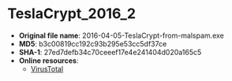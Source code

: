 # TeslaCrypt_2016_2

- **Original file name**: 2016-04-05-TeslaCrypt-from-malspam.exe
- **MD5**: b3c00819cc192c93b295e53cc5df37ce
- **SHA-1**: 27ed7defb34c70ceeef17e4e241404d020a165c5
- **Online resources**:
  - [VirusTotal](https://www.virustotal.com/en/file/8c699e0b4fcaf632fd3c07808da0cc77aad6f219640e00690496a56bfed3b0d6/analysis/)